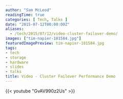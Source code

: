```yaml
---
author: "Sam McLeod"
readingTime: true
categories: [ Tech, Talks ]
date: "2015-07-12T00:00:00Z"
aliases:
  - /tech/2015/07/12/video-cluster-failover-demo/
images: ["tim-napier-181584.jpg"]
featuredImagePreview: tim-napier-181584.jpg
tags:
- tech
- storage
- hardware
- slides
- talks
title: Video - Cluster Failover Performance Demo
---
```


{{< youtube "GvAV990z2Us" >}}
